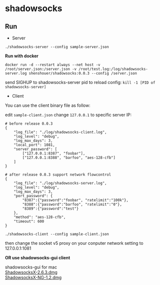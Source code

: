# shadowsocks

## Run

* Server

```
./shadowsocks-server --config sample-server.json
```

**Run with docker**

```
docker run -d --restart always --net host -v /root/server.json:/server.json -v /root/test.log:/log/shadowsocks-server.log shenshouer/shadowsocks:0.0.3 --config /server.json
```

send SIGHUP to shadowsocks-server pid to reload config: `kill -1 [PID of shadowsocks-server]`

* Client 

You can use the client binary file as follow:

edit `sample-client.json` change `127.0.0.1` to specific server IP:

```
# before release 0.0.3
{
    "log_file": "./log/shadowsocks-client.log",
    "log_level": "debug",
    "log_max_days": 3,
	"local_port": 1081,
	"server_password": [
		["127.0.0.1:8387", "foobar"],
		["127.0.0.1:8388", "barfoo", "aes-128-cfb"]
	]
}

# after release 0.0.3 support network flowcontrol
{
    "log_file": "./log/shadowsocks-server.log",
    "log_level": "debug",
    "log_max_days": 3,
	"port_password": {
		"8387":{"password":"foobar", "ratelimit":"100k"},
		"8388":{"password":"barfoo", "ratelimit":"0"},
		"8389":{"password":"test"}
	},
	"method": "aes-128-cfb",
	"timeout": 600
}
```

```
./shadowsocks-client --config sample-client.json
```

then change the socket v5 proxy on your conputer network setting to 127.0.0.1:1081

**OR use shadowsocks-gui client**

shadowsocks-gui for mac    
[ShadowsocksX-2.6.3.dmg](https://github.com/shadowsocks/shadowsocks-iOS/releases/download/2.6.3/ShadowsocksX-2.6.3.dmg)    
[ShadowsocksX-NG-1.2.dmg](https://github.com/shadowsocks/ShadowsocksX-NG/releases/download/1.2/ShadowsocksX-NG-1.2.dmg)    